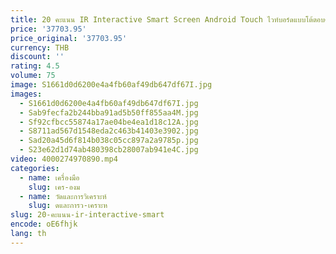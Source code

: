```yaml
---
title: 20 คะแนน IR Interactive Smart Screen Android Touch ไวท์บอร์ดแบบโต้ตอบดิจิตอลสมาร์ทบอร์ดสําหรับขาย
price: '37703.95'
price_original: '37703.95'
currency: THB
discount: ''
rating: 4.5
volume: 75
image: S1661d0d6200e4a4fb60af49db647df67I.jpg
images:
  - S1661d0d6200e4a4fb60af49db647df67I.jpg
  - Sab9fecfa2b244bba91ad5b50ff855aa4M.jpg
  - Sf92cfbcc55874a17ae04be4ea1d18c12A.jpg
  - S8711ad567d1548eda2c463b41403e3902.jpg
  - Sad20a45d6f814b038c05cc897a2a9785p.jpg
  - S23e62d1d74ab480398cb28007ab941e4C.jpg
video: 4000274970890.mp4
categories:
  - name: เครื่องมือ
    slug: เคร-องม
  - name: วัดและการวิเคราะห์
    slug: ดและการว-เคราะห
slug: 20-คะแนน-ir-interactive-smart
encode: oE6fhjk
lang: th
---
```

  